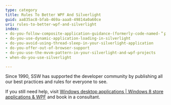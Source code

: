 ```yaml
---
type: category
title: Rules To Better WPF And Silverlight
guid: aa835ac8-bfab-469a-aaa8-49814a0a60ce
uri: rules-to-better-wpf-and-silverlight
index:
- do-you-follow-composite-application-guidance-(formerly-code-named-＂prism＂)-in-your-silverlight-(and-wpf)-projects
- do-you-use-dynamic-application-loading-in-silverlight
- do-you-avoid-using-thread-sleep-in-your-silverlight-application
- do-you-offer-out-of-browser-support
- do-you-use-the-mvvm-pattern-in-your-silverlight-and-wpf-projects
- when-do-you-use-silverlight

---
```

Since 1990, SSW has supported the developer community by publishing all our best practices and rules for everyone to see.

If you still need help, visit [Windows desktop applications | Windows 8 store applications & WPF](http&#58;//www.ssw.com.au/ssw/Consulting/Desktop-Development.aspx) and book in a consultant.

